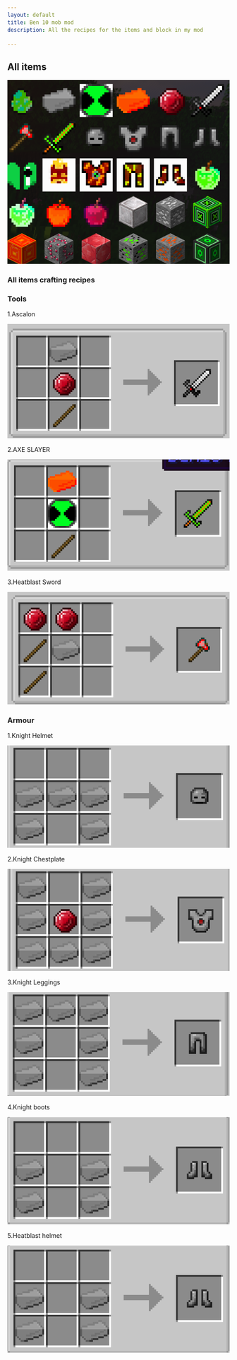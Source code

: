 ```yaml
---
layout: default
title: Ben 10 mob mod
description: All the recipes for the items and block in my mod

---
```

## All items
 ![All-Items](images/all_items.png)


### All items crafting recipes

### Tools
1.Ascalon

![Ascalon](images/Ascalon.png)

2.AXE SLAYER

![AXE SLAYER](images/heatblast_sword.png)

3.Heatblast Sword

![Heatblast Sword](images/axe.png)

### Armour
1.Knight Helmet

![Knight_helmet](images/kinght_helmet.png)

2.Knight Chestplate

![Knight_Chestplate](images/kinght_chestplate.png)

3.Knight Leggings

![Knight_Leggings](images/kinght_leggings.png)

4.Knight boots

![Knight_boots](images/kinght_boots.png)

5.Heatblast helmet

![Heatblast helemt](images/kinght_boots.png)





